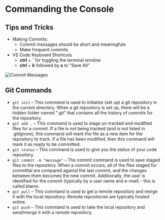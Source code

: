 # Commanding the Console

## Tips and Tricks

- Making Commits:
  - Commit messages should be short and meaningfule
  - Make frequent commits
- VS Code Keyboard Shortcuts
  - **ctrl** + **`** for toggling the terminal window
  - **ctrl** + **k** followed by **s** to "Save All"

![Commit Messages](https://imgs.xkcd.com/comics/git_commit.png)

## Git Commands

- `git init` – This command is used to initialize (set up) a git repository in the current directory. When a git repository is set up, there will be a hidden folder named ".git" that contains all the history of commits for the repository.
- `git add .` – This command is used to stage un-tracked and modified files for a commit. If a file is not being tracked (and is not listed in .gitignore), this command will mark the file as a new item for the repository to track. If a file has been modified, then this command will mark it as ready to be committed.
- `git status` – This command is used to give you the status of your code repository.
- `git commit -m "message"` – The commit command is used to save staged files to the repository. When a commit occurs, all of the files staged for committal are compared against the last commit, and the changes between them becomes the new commit. Additionally, the user is identified for the commit (typically by a user name and e-mail) - this is called blame.
- `git pull` – This command is used to get a remote repository and merge it with the local repository. Remote repositories are typically hosted online.
- `git push` – This command is used to take the local repository and send/merge it with a remote repository.
